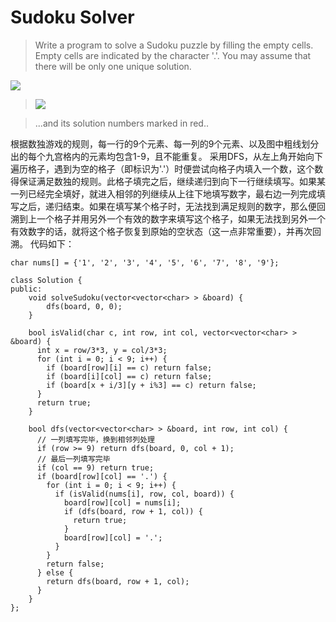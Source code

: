Sudoku Solver
===
> Write a program to solve a Sudoku puzzle by filling the empty cells.
Empty cells are indicated by the character '.'.
You may assume that there will be only one unique solution.
>
![](http://upload.wikimedia.org/wikipedia/commons/thumb/f/ff/Sudoku-by-L2G-20050714.svg/250px-Sudoku-by-L2G-20050714.svg.png)

> ![](http://upload.wikimedia.org/wikipedia/commons/thumb/3/31/Sudoku-by-L2G-20050714_solution.svg/250px-Sudoku-by-L2G-20050714_solution.svg.png)

> ...and its solution numbers marked in red..

根据数独游戏的规则，每一行的9个元素、每一列的9个元素、以及图中粗线划分出的每个九宫格内的元素均包含1-9，且不能重复。
采用DFS，从左上角开始向下遍历格子，遇到为空的格子（即标识为'.'）时便尝试向格子内填入一个数，这个数得保证满足数独的规则。此格子填完之后，继续递归到向下一行继续填写。如果某一列已经完全填好，就进入相邻的列继续从上往下地填写数字，最右边一列完成填写之后，递归结束。如果在填写某个格子时，无法找到满足规则的数字，那么便回溯到上一个格子并用另外一个有效的数字来填写这个格子，如果无法找到另外一个有效数字的话，就将这个格子恢复到原始的空状态（这一点非常重要），并再次回溯。
代码如下：
```
char nums[] = {'1', '2', '3', '4', '5', '6', '7', '8', '9'};

class Solution {
public:
    void solveSudoku(vector<vector<char> > &board) {
        dfs(board, 0, 0);
    }
    
    bool isValid(char c, int row, int col, vector<vector<char> > &board) {
      int x = row/3*3, y = col/3*3;  
      for (int i = 0; i < 9; i++) {
        if (board[row][i] == c) return false;    
        if (board[i][col] == c) return false;
        if (board[x + i/3][y + i%3] == c) return false;
      }
      return true;
    }
    
    bool dfs(vector<vector<char> > &board, int row, int col) {
      // 一列填写完毕，换到相邻列处理
      if (row >= 9) return dfs(board, 0, col + 1);
      // 最后一列填写完毕
      if (col == 9) return true;
      if (board[row][col] == '.') {
        for (int i = 0; i < 9; i++) {
          if (isValid(nums[i], row, col, board)) {
            board[row][col] = nums[i];
            if (dfs(board, row + 1, col)) {
              return true;
            }
            board[row][col] = '.';
          }
        }
        return false;
      } else {
        return dfs(board, row + 1, col);
      }
    }
};
```

